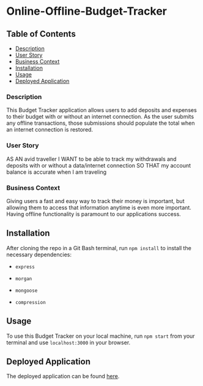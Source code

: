 # Online-Offline-Budget-Tracker


## Table of Contents
- [Description](#description)
- [User Story](#user-story)
- [Business Context](#business-context)
- [Installation](#installation)
- [Usage](#usage)
- [Deployed Application](#deployed-application)



### Description 
This Budget Tracker application allows users to add deposits and expenses to their budget with or without an internet connection. As the user submits any offline transactions, those submissions should populate the total when an internet connection is restored.


### User Story
AS AN avid traveller
I WANT to be able to track my withdrawals and deposits with or without a data/internet connection
SO THAT my account balance is accurate when I am traveling


### Business Context
Giving users a fast and easy way to track their money is important, but allowing them to access that information anytime is even more important. Having offline functionality is paramount to our applications success.

## Installation

After cloning the repo in a Git Bash terminal, run ```npm install``` to install the necessary dependencies:


 
  - ```express ```
  
  - ```morgan ```

  - ```mongoose ```

  - ```compression```


## Usage
To use this Budget Tracker on your local machine, run ```npm start``` from your terminal and use ```localhost:3000``` in your browser.

## Deployed Application

The deployed application can be found [here](https://guarded-shore-64394.herokuapp.com).
